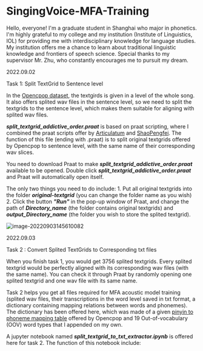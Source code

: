 # SingingVoice-MFA-Training

Hello, everyone! I'm a graduate student in Shanghai who major in phonetics. I'm highly grateful to my college and my institution (Institute of Linguistics, IOL) for providing me with interdisciplinary knowledge for language studies. My institution offers me a chance to learn about traditional linguistic knowledge and frontiers of speech science. Special thanks to my supervisor Mr. Zhu, who constantly encourages me to pursuit my dream.

2022.09.02

Task 1: Split TextGrid to Sentence level

In the [Opencpop dataset](https://wenet.org.cn/opencpop/), the textgirds is given in a level of the whole song. It also offers splited wav files in the sentence level, so we need to split the textgrids to the sentence level, which makes them suitable for aligning with splited wav files.

***split_textgrid_addictive_order.praat*** is based on praat scripting, where I combined the praat scripts offer by [Articulatum](https://www.zhihu.com/people/articulatum) and [ShaoPengfei](https://github.com/feelins/Praat_Scripts). The function of this file (ending with .praat) is to split original textgrids offered by Opencpop to sentence level, with the same name of their corresponding wav slices.

You need to download Praat to make ***split_textgrid_addictive_order.praat*** available to be opened. Double click ***split_textgrid_addictive_order.praat***  and Praat will automatically open itself. 

The only two things you need to do include: 1. Put all original textgrids into the folder ***original-textgrid*** (you can change the folder name as you wish) 2. Click the button ***"Run"*** in the pop-up window of Praat, and change the path of ***Directory_name*** (the folder contains original textgrids) and ***output_Directory_name*** (the folder you wish to store the splited textgrid). 

![image-20220903145610082](https://i0.hdslb.com/bfs/album/14e752411dd7b3af3feda1edb6cce2f0b1a5f646.png)

2022.09.03

Task 2 : Convert Splited TextGrids to Corresponding txt files

When you finish task 1, you would get 3756 splited textgrids. Every splited textgrid would be perfectly aligned with its corresponding wav files (with the same name). You can check it through Praat by randomly opening one splited textgrid and one wav file with its same name. 

Task 2 helps you get all files required for MFA acoustic model training (splited wav files, their transcriptions in the word level saved in txt format, a dictionary containing mapping relations between words and phonemes). The dictionary has been offered here, which was made of a given [pinyin to phoneme mapping table](https://wenet.org.cn/opencpop/resources/annotationformat/) offered by Opencpop and 19 Out-of-vocabulary (OOV) word types that I appended on my own.

A jupyter notebook named ***split_textgrid_to_txt_extractor.ipynb*** is offered here for task 2. The function of this notebook include: 
